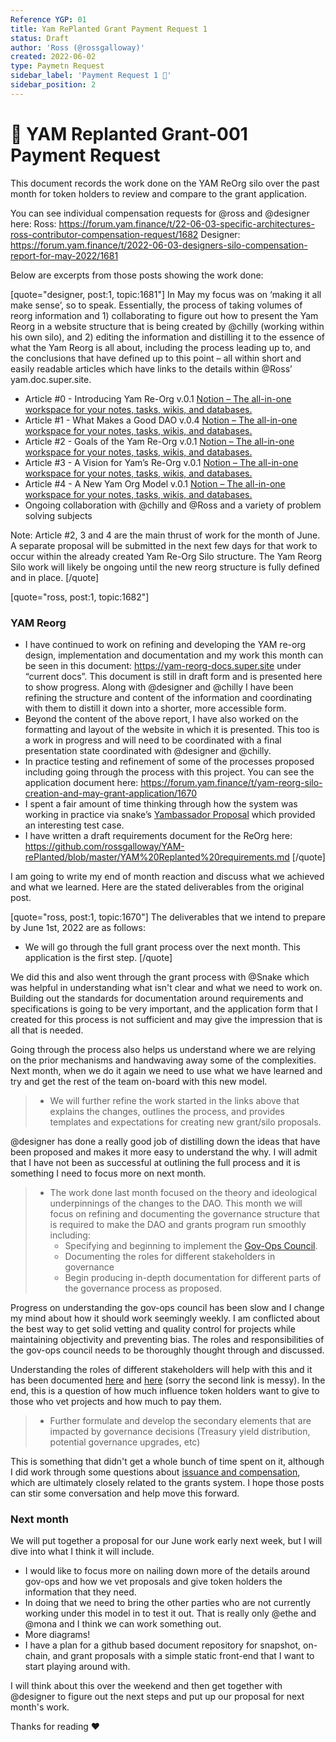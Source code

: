 ```yaml
---
Reference YGP: 01
title: Yam RePlanted Grant Payment Request 1
status: Draft
author: 'Ross (@rossgalloway)'
created: 2022-06-02
type: Paymetn Request
sidebar_label: 'Payment Request 1 💸'
sidebar_position: 2
---
```


# 🍠 YAM Replanted Grant-001 Payment Request

This document records the work done on the YAM ReOrg silo over the past month for token holders to review and compare to the grant application.

You can see individual compensation requests for @ross and @designer here:
Ross: <https://forum.yam.finance/t/22-06-03-specific-architectures-ross-contributor-compensation-request/1682>
Designer: <https://forum.yam.finance/t/2022-06-03-designers-silo-compensation-report-for-may-2022/1681>

Below are excerpts from those posts showing the work done:

[quote="designer, post:1, topic:1681"]
In May my focus was on ‘making it all make sense’, so to speak. Essentially, the process of taking volumes of reorg information and 1) collaborating to figure out how to present the Yam Reorg in a website structure that is being created by @chilly (working within his own silo), and 2) editing the information and distilling it to the essence of what the Yam Reorg is all about, including the process leading up to, and the conclusions that have defined up to this point – all within short and easily readable articles which have links to the details within @Ross’ yam.doc.super.site.

* Article #0 - Introducing Yam Re-Org v.0.1
[Notion – The all-in-one workspace for your notes, tasks, wikis, and databases.](https://yamdao.notion.site/0-Introducing-Yam-Re-Org-v-0-1-1-8111e2f520dd479da8ef458074225862)
* Article #1 - What Makes a Good DAO v.0.4
[Notion – The all-in-one workspace for your notes, tasks, wikis, and databases.](https://yamdao.notion.site/1-What-Makes-a-Good-DAO-v-0-4-38edab74b14e4495b78d1c92b22e2846)
* Article #2 - Goals of the Yam Re-Org v.0.1
[Notion – The all-in-one workspace for your notes, tasks, wikis, and databases.](https://yamdao.notion.site/2-Goals-of-the-Yam-Re-Org-v-0-1-1-951990ee04024498892eef54b90c4bbb)
* Article #3 - A Vision for Yam’s Re-Org v.0.1
[Notion – The all-in-one workspace for your notes, tasks, wikis, and databases.](https://yamdao.notion.site/3-A-Vision-for-Yam-s-Re-org-v-0-1-772afbbdc3c944b88c13ed069aef8b91)
* Article #4 - A New Yam Org Model v.0.1
[Notion – The all-in-one workspace for your notes, tasks, wikis, and databases.](https://yamdao.notion.site/4-The-New-Yam-Org-Model-v-0-1-127f0e82caea4fc681845f74c72c8460)
* Ongoing collaboration with @chilly and @Ross and a variety of problem solving subjects

Note: Article #2, 3 and 4 are the main thrust of work for the month of June. A separate proposal will be submitted in the next few days for that work to occur within the already created Yam Re-Org Silo structure. The Yam Reorg Silo work will likely be ongoing until the new reorg structure is fully defined and in place.
[/quote]

[quote="ross, post:1, topic:1682"]

### YAM Reorg

* I have continued to work on refining and developing the YAM re-org design, implementation and documentation and my work this month can be seen in this document: <https://yam-reorg-docs.super.site> under “current docs”. This document is still in draft form and is presented here to show progress. Along with @designer and @chilly I have been refining the structure and content of the information and coordinating with them to distill it down into a shorter, more accessible form.
* Beyond the content of the above report, I have also worked on the formatting and layout of the website in which it is presented. This too is a work in progress and will need to be coordinated with a final presentation state coordinated with @designer and @chilly.
* In practice testing and refinement of some of the processes proposed including going through the process with this project. You can see the application document here: <https://forum.yam.finance/t/yam-reorg-silo-creation-and-may-grant-application/1670>
* I spent a fair amount of time thinking through how the system was working in practice via snake’s [Yambassador Proposal](https://forum.yam.finance/t/yambassadors-silo/1656) which provided an interesting test case.
* I have written a draft requirements document for the ReOrg here: <https://github.com/rossgalloway/YAM-rePlanted/blob/master/YAM%20Replanted%20requirements.md>
[/quote]

I am going to write my end of month reaction and discuss what we achieved and what we learned. Here are the stated deliverables from the original post.

[quote="ross, post:1, topic:1670"]
The deliverables that we intend to prepare by June 1st, 2022 are as follows:

* We will go through the full grant process over the next month. This application is the first step.
[/quote]

We did this and also went through the grant process with @Snake which was helpful in understanding what isn't clear and what we need to work on. Building out the standards for documentation around requirements and specifications is going to be very important, and the application form that I created for this process is not sufficient and may give the impression that is all that is needed.

Going through the process also helps us understand where we are relying on the prior mechanisms and handwaving away some of the complexities. Next month, when we do it again we need to use what we have learned and try and get the rest of the team on-board with this new model.

>* We will further refine the work started in the links above that explains the changes, outlines the process, and provides templates and expectations for creating new grant/silo proposals.

@designer has  done a really good job of distilling down the ideas that have been proposed and makes it more easy to understand the why. I will admit that I have not been as successful at outlining the full process and it is something I need to focus more on next month.

>* The work done last month focused on the theory and ideological underpinnings of the changes to the DAO. This month we will focus on refining and documenting the governance structure that is required to make the DAO and grants program run smoothly including:
>   * Specifying and beginning to implement the [Gov-Ops Council](https://yam-reorg-docs.super.site/a9cd0ef351e14e548991a243919cb626).
>   * Documenting the roles for different stakeholders in governance
>   * Begin producing in-depth documentation for different parts of the governance process as proposed.

Progress on understanding the gov-ops council has been slow and I change my mind about how it should work seemingly weekly. I am conflicted about the best way to get solid vetting and quality control for projects while maintaining objectivity and preventing bias. The roles and responsibilities of the gov-ops council needs to be thoroughly thought through and discussed.

Understanding the roles of different stakeholders will help with this and it has been documented [here](https://github.com/rossgalloway/YAM-rePlanted/blob/master/YAM%20Replanted%20requirements.md) and [here](https://yamdao.notion.site/Goals-of-Re-Org-9f09ded127f24b32a6c7f973a70a801f) (sorry the second link is messy). In the end, this is a question of how much influence token holders want to give to those who vet projects and how much to pay them.

>* Further formulate and develop the secondary elements that are impacted by governance decisions (Treasury yield distribution, potential governance upgrades, etc)

This is something that didn't get a whole bunch of time spent on it, although I did work through some questions about [issuance and compensation](https://forum.yam.finance/t/the-dao-must-mint-more-yam/1680), which are ultimately closely related to the grants system. I hope those posts can stir some conversation and help move this forward.

### Next month

We will put together a proposal for our June work early next week, but I will dive into what I think it will include.
* I would like to focus more on nailing down more of the details around gov-ops and how we vet proposals and give token holders the information that they need.
* In doing that we need to bring the other parties who are not currently working under this model in to test it out. That is really only @ethe and @mona and I think we can work something out.  
* More diagrams!
* I have a plan for a github based document repository for snapshot, on-chain, and grant proposals with a simple static front-end that I want to start playing around with.

I will think about this over the weekend and then get together with @designer to figure out the next steps and put up our proposal for next month's work.

Thanks for reading :heart:
